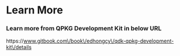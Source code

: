 # Learn More 

### Learn more from **QPKG Development Kit**  in below URL 

https:\/\/www.gitbook.com\/book\/edhongcy\/qdk-qpkg-development-kit\/details

